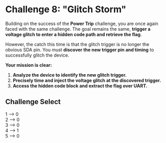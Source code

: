 # **Challenge 8: "Glitch Storm"**

Building on the success of the **Power Trip** challenge, you are once again faced with the same challenge. The goal remains the same, **trigger a voltage glitch to enter a hidden code path and retrieve the flag**.

However, the catch this time is that the glitch trigger is no longer the obvious SDA pin. You must **discover the new trigger pin and timing** to successfully glitch the device.

**Your mission is clear:**

1. **Analyze the device to identify the new glitch trigger.**  
2. **Precisely time and inject the voltage glitch at the discovered trigger.**  
3. **Access the hidden code block and extract the flag over UART.**

## Challenge Select  
1 --> 0  
2 --> 0  
3 --> 0  
4 --> 1  
5 --> 0
